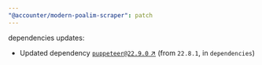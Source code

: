 ```yaml
---
"@accounter/modern-poalim-scraper": patch
---
```

dependencies updates:
  - Updated dependency [`puppeteer@22.9.0` ↗︎](https://www.npmjs.com/package/puppeteer/v/22.9.0) (from `22.8.1`, in `dependencies`)
